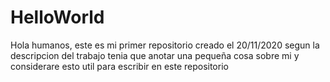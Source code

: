 # HelloWorld

Hola humanos, este es mi primer repositorio creado el 20/11/2020 segun la descripcion del trabajo tenia que anotar una pequeña cosa sobre mi y considerare esto util para escribir en este repositorio
